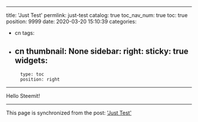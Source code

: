 
---
title: 'Just Test'
permlink: just-test
catalog: true
toc_nav_num: true
toc: true
position: 9999
date: 2020-03-20 15:10:39
categories:
- cn
tags:
- cn
thumbnail: None
sidebar:
    right:
        sticky: true
widgets:
    -
        type: toc
        position: right
---


Hello Steemit!

- - -

This page is synchronized from the post: ['Just Test'](https://steemit.com/@oflyhigh/just-test)
